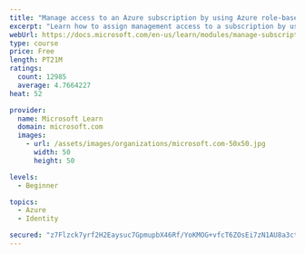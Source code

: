 ```yaml
---
title: "Manage access to an Azure subscription by using Azure role-based access control (RBAC)"
excerpt: "Learn how to assign management access to a subscription by using Azure role-based access control."
webUrl: https://docs.microsoft.com/en-us/learn/modules/manage-subscription-access-azure-rbac/
type: course
price: Free
length: PT21M
ratings:
  count: 12985
  average: 4.7664227
heat: 52

provider:
  name: Microsoft Learn
  domain: microsoft.com
  images:
    - url: /assets/images/organizations/microsoft.com-50x50.jpg
      width: 50
      height: 50

levels:
  - Beginner

topics:
  - Azure
  - Identity

secured: "z7Flzck7yrf2H2Eaysuc7GpmupbX46Rf/YoKMOG+vfcT6ZOsEi7zN1AU8a3ctHE/C6bh5s0YLJUeUEQOCXsKd1sfKPBlipTW8RFxB4C6RszeRGjSBd//TUbg4sQL1XCnwgtrn4g7yBh/Nwgjt7rsx5wc4/J3+Pn9lXBviJ0I52AG2Hy8UOvu3TvNxQEeqUP2pgw4PytbKqr9Ck+zHdWKkTkKI1UROXilNIkivPAu3Z/NsQnKIfLMLqz91RKYNkmfsbO5hfWVImLq/ASB5TVwSSXRA1M71GSRfJGuOQAdk2KOuyH0snczV9hi3Up5JweqpvhOH0akjNm7CXHaRovgMrjDMQviAEROwWqLGBXUIwXMKGenYejMw3G5QOut+uAHK/tjvCPh3SJkoyB1Nh7iQo7Eyl0tHtb+/0elovQNHNL8rw7nBECoVvgkoRcgNql/;3XmhiiV2j5mMh7qhqZOnOw=="
---
```


